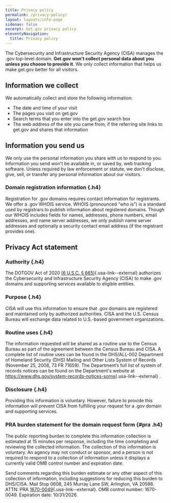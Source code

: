 ```yaml
---
title: Privacy policy
permalink: /privacy-policy/
layout: layouts/info-page
sidenav: false
excerpt: Get.gov privacy policy
eleventyNavigation:
  title: Privacy policy
---
```

  
The Cybersecurity and Infrastructure Security Agency (CISA) manages the .gov top-level domain. **Get.gov won't collect personal data about you unless you choose to provide it**. We only collect information that helps us make get.gov better for all visitors.

## Information we collect

We automatically collect and store the following information:

- The date and time of your visit
- The pages you visit on get.gov
- Search terms that you enter into the get.gov search box
- The web address of the site you came from, if the referring site links to get.gov and shares that information

## Information you send us

We only use the personal information you share with us to respond to you. Information you send won't be available in, or saved by, web tracking software. Unless required by law enforcement or statute, we don't disclose, give, sell, or transfer any personal information about our visitors.

### Domain registration information {.h4}

Registration for .gov domains requires contact information for registrants. We offer a .gov WHOIS service. WHOIS (pronounced “who is”) is a standard used by registrars to publish information about registered domains. Though our WHOIS includes fields for names, addresses, phone numbers, email addresses, and name server addresses, we only publish name server addresses and optionally a security contact email address (if the registrant provides one).

## Privacy Act statement

### Authority {.h4}

The DOTGOV Act of 2020 [(6 U.S.C. § 665)](https://uscode.house.gov/view.xhtml?req=(title:6%20section:665%20edition:prelim)%20OR%20(granuleid:USC-prelim-title6-section665)&f=treesort&edition=prelim&num=0&jumpTo=true){.usa-link--external} authorizes the Cybersecurity and Infrastructure Security Agency (CISA) to make .gov domains and supporting services available to eligible entities. 

### Purpose {.h4}

CISA will use this information to ensure that .gov domains are registered and maintained only by authorized authorities. CISA and the U.S. Census Bureau will exchange data related to U.S.-based government organizations. 

### Routine uses {.h4}

The information requested will be shared as a routine use to the Census Bureau as part of the agreement between the Census Bureau and CISA. A complete list of routine uses can be found in the DHS/ALL-002 Department of Homeland Security (DHS) Mailing and Other Lists System of Records (November 25, 2008, 73 FR 71659). The Department’s full list of system of records notices can be found on the Department's website at <https://www.dhs.gov/system-records-notices-sorns>{.usa-link--external} .

### Disclosure {.h4}

Providing this information is voluntary. However, failure to provide this information will prevent CISA from fulfilling your request for a .gov domain and supporting services.

### PRA burden statement for the domain request form {#pra .h4}

The public reporting burden to complete this information collection is estimated at 15 minutes per response, including the time completing and reviewing the collected information. The collection of this information is voluntary. An agency may not conduct or sponsor, and a person is not required to respond to a collection of information unless it displays a currently valid OMB control number and expiration date. 

Send comments regarding this burden estimate or any other aspect of this collection of information, including suggestions for reducing this burden to DHS/CISA. Mail Stop 0608, 245 Murray Lane SW, Arlington, VA 20598. ATTN: PRA [1670-0049](https://www.reginfo.gov/public/do/PRAOMBHistory?ombControlNumber=1670-0049#){.usa-link--external}. OMB control number: 1670-0049. Expiration date: 10/31/2026.
